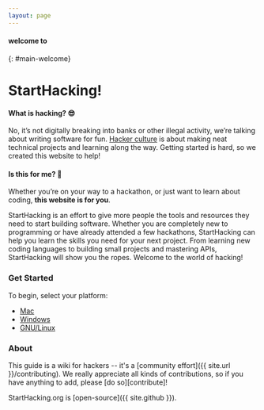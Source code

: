 ```yaml
---
layout: page
---
```


#### welcome to
{: #main-welcome}

# StartHacking!

#### What is hacking? :sunglasses:

No, it’s not digitally breaking into banks or other illegal activity,
we’re talking about writing software for fun. [Hacker
culture][hacker] is about making
neat technical projects and learning along the way. Getting started is
hard, so we created this website to help!

#### Is this for me? :thinking:

Whether you’re on your way to a hackathon, or just want to learn about
coding, **this website is for you**.

StartHacking is an effort to give more people the tools and resources they
need to start building software. Whether you are completely new to
programming or have already attended a few hackathons, StartHacking can help
you learn the skills you need for your next project. From learning new coding
languages to building small projects and mastering APIs, StartHacking will
show you the ropes. Welcome to the world of hacking!

### Get Started

To begin, select your platform:

- [Mac](/mac/)
- [Windows](/windows/)
- [GNU/Linux](/gnu-linux/)

### About

This guide is a wiki for hackers -- it's a [community effort]({{ site.url
}}/contributing). We really appreciate all kinds of contributions, so if you
have anything to add, please [do so][contribute]!

StartHacking.org is [open-source]({{ site.github }}).

[hacker]: https://en.wikipedia.org/wiki/Hacker_culture
